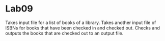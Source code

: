 # Lab09
Takes input file for a list of books of a library. Takes another input file of ISBNs for books that have been checked in and checked out. Checks and outputs the books that are checked out to an output file.